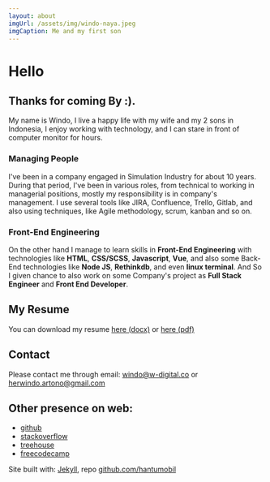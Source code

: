 ```yaml
--- 
layout: about
imgUrl: /assets/img/windo-naya.jpeg
imgCaption: Me and my first son
---
```

# Hello
## Thanks for coming By :).

My name is Windo, I live a happy life with my wife and my 2 sons in Indonesia, I enjoy working with technology, and I can stare in front of computer monitor for hours.

### Managing People
I've been in a company engaged in Simulation Industry for about 10 years. During that period, I've been in various roles, from technical to working in managerial positions, mostly my responsibility is in company's management. I use several tools like JIRA, Confluence, Trello, Gitlab, and also using techniques, like Agile methodology, scrum, kanban and so on.

### Front-End Engineering
On the other hand I manage to learn skills in **Front-End Engineering** with technologies like **HTML**, **CSS/SCSS**, **Javascript**, **Vue**, and also some Back-End technologies like **Node JS**, **Rethinkdb**, and even **linux terminal**. And So I given chance to also work on some Company's project as **Full Stack Engineer** and **Front End Developer**.

## My Resume
You can download my resume [here (docx)](/assets/resume/WindoResume2018EN.docx) or [here (pdf)](/assets/resume/WindoResume2018EN.pdf)

## Contact
Please contact me through email: [windo@w-digital.co](mailto:windo@w-digital.co) or [herwindo.artono@gmail.com](mailto:herwindo.artono@gmail.com)

## Other presence on web:
- [github](https://github.com/hantumobil)
- [stackoverflow](https://stackoverflow.com/users/1528098/windo)
- [treehouse](https://teamtreehouse.com/windo)
- [freecodecamp](https://www.freecodecamp.org/windo)



Site built with: [Jekyll](https://jekyllrb.com), repo [github.com/hantumobil](https://github.com/hantumobil)